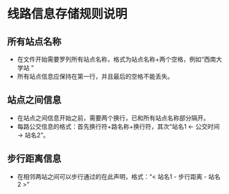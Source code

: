 # 线路信息存储规则说明

## 所有站点名称

- 在文件开始需要罗列所有站点名称，格式为站点名称+两个空格，例如“西南大学站  ”
- 所有站点信息应保持在第一行，并且最后的空格不能丢失。

## 站点之间信息

- 在站点之间信息开始之前，需要两个换行，已和所有站点名称部分隔开。
- 每路公交信息的格式：首先换行符+路名称+换行符，其次“站名1 <- 公交时间 -> 站名2”。

## 步行距离信息

- 在相邻两站之间可以步行通过的在此声明，格式：“< 站名1 - 步行距离 - 站名2 >”